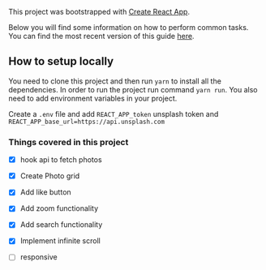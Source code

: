This project was bootstrapped with [Create React App](https://github.com/facebookincubator/create-react-app).

Below you will find some information on how to perform common tasks.<br>
You can find the most recent version of this guide [here](https://github.com/facebookincubator/create-react-app/blob/master/packages/react-scripts/template/README.md).

## How to setup locally
You need to clone this project and then run ```yarn``` to install all the dependencies. In order to run the project run command ```yarn run```. You also need to add environment variables in your project.<br> 

Create a ```.env``` file and add ```REACT_APP_token``` unsplash token and ```REACT_APP_base_url=https://api.unsplash.com```
 

### Things covered in this project

- [x] hook api to fetch photos
- [x] Create Photo grid
- [x] Add like button
- [x]  Add zoom functionality
- [x]  Add search functionality
- [x]  Implement infinite scroll
- [ ]  responsive 

